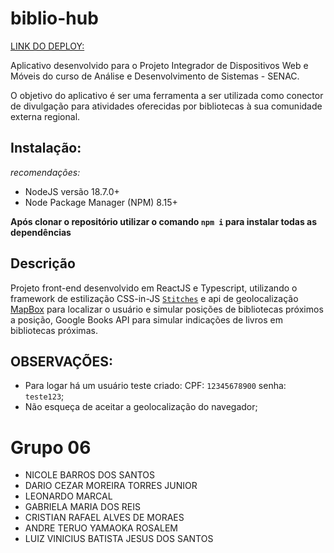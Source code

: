# biblio-hub
[LINK DO DEPLOY:](biblio-hub.vercel.app)

Aplicativo desenvolvido para o Projeto Integrador de Dispositivos Web e Móveis do curso de Análise e Desenvolvimento de Sistemas - SENAC.

O objetivo do aplicativo é ser uma ferramenta a ser utilizada como conector de divulgação para atividades oferecidas por bibliotecas à sua comunidade externa regional.

## Instalação:
_recomendações:_
- NodeJS versão 18.7.0+
- Node Package Manager (NPM) 8.15+

**Após clonar o repositório utilizar o comando `npm i` para instalar todas as dependências**

## Descrição

Projeto front-end desenvolvido em ReactJS e Typescript, utilizando o framework de estilização CSS-in-JS [`Stitches`](https://stitches.dev/) e api de geolocalização [MapBox](https://docs.mapbox.com/api/overview/) para localizar o usuário e simular posições de bibliotecas próximos a posição, Google Books API para simular indicações de livros em bibliotecas próximas.

## OBSERVAÇÕES: 
- Para logar há um usuário teste criado: CPF: `12345678900` senha: `teste123`;
- Não esqueça de aceitar a geolocalização do navegador;

# Grupo 06
 - NICOLE BARROS DOS SANTOS
 - DARIO CEZAR MOREIRA TORRES JUNIOR
 - LEONARDO MARCAL
 - GABRIELA MARIA DOS REIS
 - CRISTIAN RAFAEL ALVES DE MORAES
 - ANDRE TERUO YAMAOKA ROSALEM
 - LUIZ VINICIUS BATISTA JESUS DOS SANTOS
 
 
 
 
 
 

